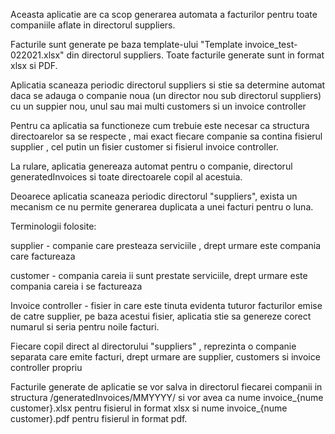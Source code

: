 Aceasta aplicatie are ca scop generarea automata a facturilor pentru toate companiile aflate in directorul suppliers.

Facturile sunt generate pe baza template-ului "Template invoice_test- 022021.xlsx" din directorul suppliers. Toate facturile generate sunt in format xlsx si PDF.

Aplicatia scaneaza periodic directorul suppliers si stie sa determine automat daca se adauga o companie noua (un director nou sub directorul suppliers)  cu un suppier nou, unul sau mai multi customers si un invoice controller

Pentru ca aplicatia sa functioneze cum trebuie este necesar ca structura directoarelor sa se respecte , mai exact fiecare companie sa contina fisierul supplier , cel putin un fisier customer si fisierul invoice controller.

La rulare, aplicatia genereaza automat pentru o companie,  directorul generatedInvoices si toate directoarele copil al acestuia.


Deoarece aplicatia scaneaza periodic directorul "suppliers", exista un mecanism  ce nu permite generarea duplicata a unei facturi pentru o luna.


Terminologii folosite:

supplier - companie care presteaza serviciile , drept urmare este compania care factureaza

customer - compania careia ii sunt prestate serviciile, drept urmare este compania careia i se factureaza

Invoice controller - fisier in care este tinuta evidenta tuturor facturilor emise de catre supplier, pe baza acestui fisier, aplicatia stie sa genereze corect numarul si seria pentru noile facturi.

Fiecare copil direct al directorului "suppliers" , reprezinta o companie separata care emite facturi, drept urmare are supplier, customers si invoice controller propriu

Facturile generate de aplicatie se vor salva in directorul fiecarei companii in structura /generatedInvoices/MMYYYY/ si vor avea ca nume invoice_{nume customer}.xlsx pentru fisierul in format xlsx si nume invoice_{nume customer}.pdf pentru fisierul in format pdf.



